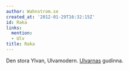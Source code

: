 ```yaml
---
author: Wahnstrom.se
created_at: '2012-01-29T16:32:15Z'
id: Raka
links:
  mention:
  - Ulv
title: Raka
---
```


Den stora Ylvan, Ulvamodern. [Ulvarnas] gudinna.

  [Ulvarnas]: Ulv